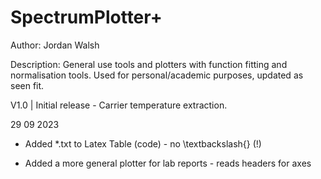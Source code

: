 # SpectrumPlotter+
Author: Jordan Walsh

Description: General use tools and plotters with function fitting and normalisation tools. Used for personal/academic purposes, updated as seen fit.

V1.0 | Initial release - Carrier temperature extraction.

29 09 2023

- Added *.txt to Latex Table (code) - no \textbackslash{} (!)

- Added a more general plotter for lab reports - reads headers for axes

